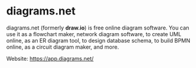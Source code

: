 # diagrams.net

diagrams.net (formerly **draw.io**) is free online diagram software. You can use it as a flowchart maker, network diagram software, to create UML online, as an ER diagram tool, to design database schema, to build BPMN online, as a circuit diagram maker, and more.

Website: <https://app.diagrams.net/>